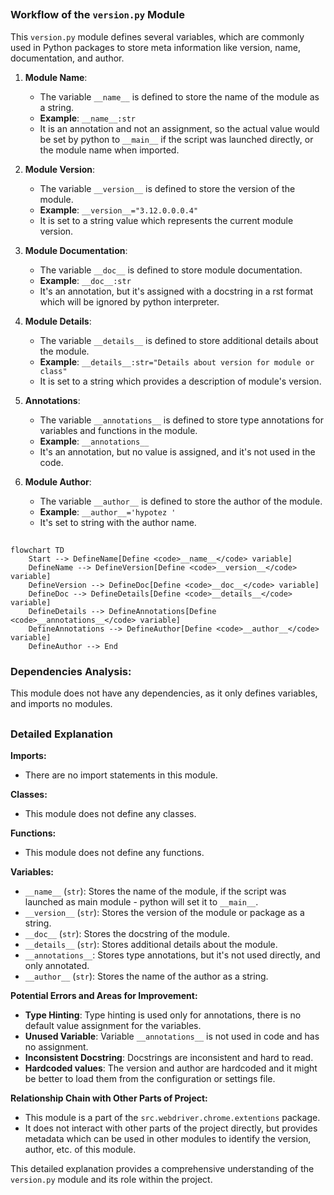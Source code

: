 ## <algorithm>

### Workflow of the `version.py` Module

This `version.py` module defines several variables, which are commonly used in Python packages to store meta information like version, name, documentation, and author.

1.  **Module Name**:
    *   The variable `__name__` is defined to store the name of the module as a string.
    *   **Example**: `__name__:str`
    *   It is an annotation and not an assignment, so the actual value would be set by python to `__main__` if the script was launched directly, or the module name when imported.

2.  **Module Version**:
    *   The variable `__version__` is defined to store the version of the module.
    *   **Example**: `__version__="3.12.0.0.0.4"`
    *   It is set to a string value which represents the current module version.

3.  **Module Documentation**:
    *   The variable `__doc__` is defined to store module documentation.
    *   **Example**: `__doc__:str`
    *    It's an annotation, but it's assigned with a docstring in a rst format which will be ignored by python interpreter.

4.  **Module Details**:
    *    The variable `__details__` is defined to store additional details about the module.
    *   **Example**: `__details__:str="Details about version for module or class"`
    *  It is set to a string which provides a description of module's version.

5. **Annotations**:
    *  The variable `__annotations__` is defined to store type annotations for variables and functions in the module.
    * **Example**: `__annotations__`
    *  It's an annotation, but no value is assigned, and it's not used in the code.

6.  **Module Author**:
    *   The variable `__author__` is defined to store the author of the module.
    *   **Example**: `__author__='hypotez '`
    *   It's set to string with the author name.

## <mermaid>

```mermaid
flowchart TD
    Start --> DefineName[Define <code>__name__</code> variable]
    DefineName --> DefineVersion[Define <code>__version__</code> variable]
    DefineVersion --> DefineDoc[Define <code>__doc__</code> variable]
    DefineDoc --> DefineDetails[Define <code>__details__</code> variable]
    DefineDetails --> DefineAnnotations[Define <code>__annotations__</code> variable]
    DefineAnnotations --> DefineAuthor[Define <code>__author__</code> variable]
    DefineAuthor --> End
```

### Dependencies Analysis:

This module does not have any dependencies, as it only defines variables, and imports no modules.

## <explanation>

### Detailed Explanation

**Imports:**

*   There are no import statements in this module.

**Classes:**

*   This module does not define any classes.

**Functions:**

*   This module does not define any functions.

**Variables:**

*   `__name__` (`str`): Stores the name of the module, if the script was launched as main module - python will set it to `__main__`.
*   `__version__` (`str`): Stores the version of the module or package as a string.
*   `__doc__` (`str`): Stores the docstring of the module.
*   `__details__` (`str`): Stores additional details about the module.
*   `__annotations__`: Stores type annotations, but it's not used directly, and only annotated.
*   `__author__` (`str`):  Stores the name of the author as a string.

**Potential Errors and Areas for Improvement:**

*   **Type Hinting**:  Type hinting is used only for annotations, there is no default value assignment for the variables.
*   **Unused Variable**: Variable `__annotations__` is not used in code and has no assignment.
*    **Inconsistent Docstring**: Docstrings are inconsistent and hard to read.
*   **Hardcoded values**:  The version and author are hardcoded and it might be better to load them from the configuration or settings file.

**Relationship Chain with Other Parts of Project:**

*   This module is a part of the `src.webdriver.chrome.extentions` package.
*   It does not interact with other parts of the project directly, but provides metadata which can be used in other modules to identify the version, author, etc. of this module.

This detailed explanation provides a comprehensive understanding of the `version.py` module and its role within the project.